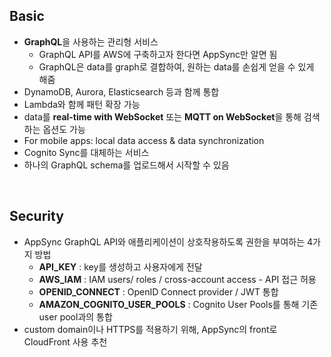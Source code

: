 ## Basic

- **GraphQL**을 사용하는 관리형 서비스
  - GraphQL API를 AWS에 구축하고자 한다면 AppSync만 알면 됨
  - GraphQL은 data를 graph로 결합하여, 원하는 data를 손쉽게 얻을 수 있게 해줌
- DynamoDB, Aurora, Elasticsearch 등과 함께 통합
- Lambda와 함께 패턴 확장 가능
- data를 **real-time with WebSocket** 또는 **MQTT on WebSocket**을 통해 검색하는 옵션도 가능
- For mobile apps: local data access & data synchronization
- Cognito Sync를 대체하는 서비스
- 하나의 GraphQL schema를 업로드해서 시작할 수 있음

<br>

## Security

- AppSync GraphQL API와 애플리케이션이 상호작용하도록 권한을 부여하는 4가지 방법
  - **API_KEY** : key를 생성하고 사용자에게 전달
  - **AWS_IAM** : IAM users/ roles / cross-account access - API 접근 허용
  - **OPENID_CONNECT** : OpenID Connect provider / JWT 통합
  - **AMAZON_COGNITO_USER_POOLS** : Cognito User Pools를 통해 기존 user pool과의 통합
- custom domain이나 HTTPS를 적용하기 위해, AppSync의 front로 CloudFront 사용 추천
